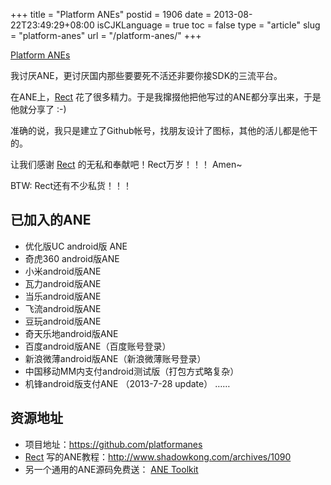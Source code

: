 +++
title = "Platform ANEs"
postid = 1906
date = 2013-08-22T23:49:29+08:00
isCJKLanguage = true
toc = false
type = "article"
slug = "platform-anes"
url = "/platform-anes/"
+++


[Platform ANEs](https://blog.zengrong.net/platform-anes/)

我讨厌ANE，更讨厌国内那些要要死不活还非要你接SDK的三流平台。

在ANE上，[Rect][rect] 花了很多精力。于是我撺掇他把他写过的ANE都分享出来，于是他就分享了 :-)

准确的说，我只是建立了Github帐号，找朋友设计了图标，其他的活儿都是他干的。

让我们感谢 [Rect][rect] 的无私和奉献吧！Rect万岁！！！ Amen~

BTW: Rect还有不少私货！！！

## 已加入的ANE

* 优化版UC android版 ANE
* 奇虎360 android版ANE
* 小米android版ANE
* 瓦力android版ANE
* 当乐android版ANE
* 飞流android版ANE
* 豆玩android版ANE
* 奇天乐地android版ANE
* 百度android版ANE（百度账号登录）
* 新浪微薄android版ANE（新浪微薄账号登录）
* 中国移动MM内支付android测试版（打包方式略复杂）
* 机锋android版支付ANE （2013-7-28 update）
……

## 资源地址

* 项目地址：<https://github.com/platformanes>
* [Rect][rect] 写的ANE教程：<http://www.shadowkong.com/archives/1090>
* 另一个通用的ANE源码免费送： [ANE Toolkit][anetoolkit]

[rect]: http://www.shadowkong.com/
[anetoolkit]: https://blog.zengrong.net/anetoolkit/
